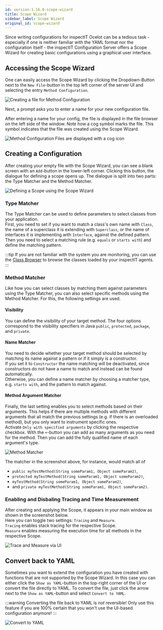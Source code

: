 ```yaml
---
id: version-1.16.0-scope-wizard
title: Scope Wizard
sidebar_label: Scope Wizard
original_id: scope-wizard
---
```


Since writing configurations for inspectIT Ocelot can be a tedious task - especially if one is neither familiar with the
YAML format nor the configuration itself - the inspectIT Configuration Server offers a Scope Wizard for creating basic
configurations using a graphical user interface.

## Accessing the Scope Wizard

One can easily access the Scope Wizard by clicking the Dropdown-Button next to the `New File`-button in the top left
corner of the server UI and selecting the entry `Method Configuration`.

![Creating a file for Method Configuration](assets/scope-wizard-method-configuration.png)

Next, a prompt asks you to enter a name for your new configuration file.

After entering a name for your config, the file is displayed in the file browser on the left side of the window. Note
how a cog symbol marks the file. This symbol indicates that the file was created using the Scope Wizard.

![Method Configuration Files are displayed with a cog icon](assets/scope-wizard-method-configuration-2.png)

## Creating a Configuration

After creating your empty file with the Scope Wizard, you can see a blank screen with an `Add`-button in the lower-left corner. 
Clicking this button, the dialogue for defining a scope opens up. 
The dialogue is split into two parts: the Type Matcher and the Method Matcher.

![Defining a Scope using the Scope Wizard](assets/scope-wizard-method-configuration-3.png)

### Type Matcher

The Type Matcher can be used to define parameters to select classes from your application.  
First, you need to set if you want to match a class's own name with `Class`, the name of a superclass it is extending with `Superclass`, or the name of interfaces it is implementing with `Interface`, against the defined pattern.   
Then you need to select a matching rule (e.g. `equals` or `starts with`) and define the matching pattern.

:::tip
If you are not familiar with the system you are monitoring, you can use the [Class Browser](class-browser) to browse the classes loaded by your inspectIT agents.
:::

### Method Matcher

Like how you can select classes by matching them against parameters using the Type Matcher, you can also select specific methods using the Method Matcher. 
For this, the following settings are used.

#### Visibility

You can define the visibility of your target method. 
The four options correspond to the visibility specifiers in Java `public`, `protected`, `package`, and `private`.

#### Name Matcher

You need to decide whether your target method should be selected by matching its name against a pattern or if it simply is a constructor.  
If you set it to `Constructor` the name matching will be deactivated, since constructors do not have a name to match and instead can be found automatically.  
Otherwise, you can define a name matcher by choosing a matcher type, e.g. `starts with`, and the pattern to match against.

#### Method Argument Matcher

Finally, the last setting enables you to select methods based on their arguments. 
This helps if there are multiple methods with different arguments that all match the previous settings (e.g. if there is an overloaded method), but you only want to instrument specific ones.  
Activate `Only with specified arguments` by clicking the respective checkbox. 
With the `+`-button you can add as many arguments as you need for the method. 
Then you can add the fully qualified name of each argument's type.

![Method Matcher](assets/method-matcher-example.png)

The matcher in the screenshot above, for instance, would match all of 
- `public myTestMethod(String someParam1, Object someParam2)`, 
- `protected myTestMethod(String someParam1, Object someParam2)`, 
- `myTestMethod(String someParam1, Object someParam2)`, 
- and `private myTestMethod(String someParam1, Object someParam2)`.


### Enabling and Disbaling Tracing and Time Measurement

After creating and applying the Scope, it appears in your main window as shown in the screenshot below.  
Here you can toggle two settings: `Tracing` and `Measure`.  
`Tracing` enables stack tracing for the respective Scope.  
`Measure` enables measuring the execution time for all methods in the respective Scope.

![Trace and Measure via UI](assets/scope-wizard.png)

## Convert back to YAML

Sometimes you want to extend the configuration you have created with functions that are not supported by the Scope Wizard. 
In this case you can either click the `Show as YAML`-button in the top-right corner of the UI or convert the file directly to YAML. 
To convert the file, just click the arrow next to the `Show as YAML`-button and select `Convert to YAML`.

:::warning
Converting the file back to YAML is *not* reversible! Only use this feature if you are 100% certain that you won't use the UI-based configuration anymore!
:::

![Convert to YAML](assets/scope-wizard-2.png)

